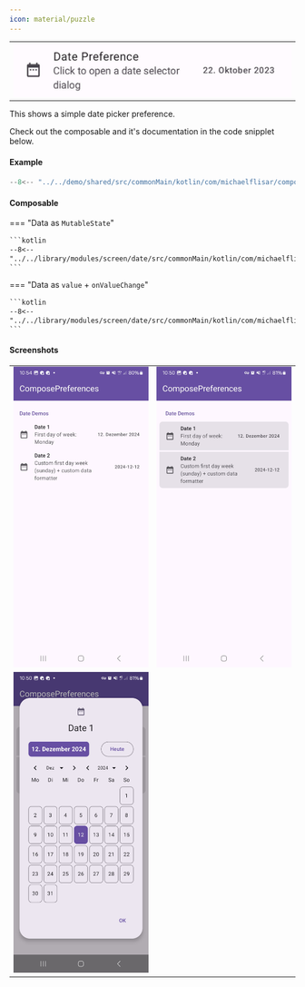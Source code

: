 ```yaml
---
icon: material/puzzle
---
```


|                                                  |
|--------------------------------------------------|
| ![Screenshot](../screenshots/previews/date1.jpg) |

This shows a simple date picker preference.

Check out the composable and it's documentation in the code snipplet below.

#### Example
```kotlin
--8<-- "../../demo/shared/src/commonMain/kotlin/com/michaelflisar/composepreferences/demo/demos/PrefScreenDemo.kt:demo-date"
```

#### Composable

=== "Data as `MutableState`"

    ```kotlin
    --8<-- "../../library/modules/screen/date/src/commonMain/kotlin/com/michaelflisar/composepreferences/screen/date/PreferenceDate.kt:constructor"
    ```

=== "Data as `value` + `onValueChange`"

    ```kotlin
    --8<-- "../../library/modules/screen/date/src/commonMain/kotlin/com/michaelflisar/composepreferences/screen/date/PreferenceDate.kt:constructor2"
    ```

#### Screenshots

|                                                     |                                                    |
|-----------------------------------------------------|----------------------------------------------------|
| ![Screenshot](../screenshots/date/date-default.jpg) | ![Screenshot](../screenshots/date/date-modern.jpg) |
| ![Screenshot](../screenshots/date/date-dialog.jpg)  |                                                    |